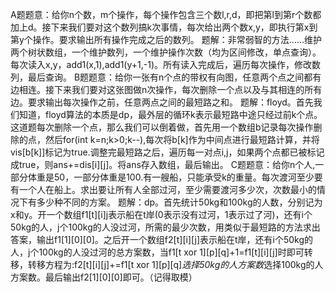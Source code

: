 A题题意：给你n个数，m个操作，每个操作包含三个数l,r,d，即把第l到第r个数都加上d。接下来我们要对这个数列搞k次事情，每次给出两个数x,y，即执行第x到第y个操作。要求输出所有操作完成之后的数列。
题解：非常弱智的方法……维护两个树状数组，一个维护数列，一个维护操作次数（均为区间修改，单点查询）。每次读入x,y，add1(x,1),add1(y+1,-1)。所有读入完成后，遍历每次操作，修改数列，最后查询。
B题题意：给你一张有n个点的带权有向图，任意两个点之间都有边相连。接下来我们要对这张图做n次操作，每次删除一个点以及与其相连的所有边。要求输出每次操作之前，任意两点之间的最短路之和。
题解：floyd。首先我们知道，floyd算法的本质是dp，最外层的循环k表示最短路中途只经过前k个点。这道题每次删除一个点，那么我们可以倒着做，首先用一个数组b记录每次操作删除的点，然后for(int k=n;k>0;k--),每次将b[k]作为中间点进行最短路计算，并将vis[b[k]]标记为true.调整完最短路之后，遍历每一对点i,j，如果两个点都已被标记成true，则ans+=dis[i][j]。将ans存入数组，最后输出。
C题题意：给你n个人,一部分体重是50，一部分体重是100.有一艘船，只能承受k的重量。每次渡河至少要有一个人在船上。求出要让所有人全部过河，至少需要渡河多少次，次数最小的情况下有多少种不同的方案。
题解：dp。首先统计50kg和100kg的人数，分别记为x和y。开一个数组f1[t][i][j](t∈[0,1])表示船在t岸(0表示没有过河，1表示过了河)，还有i个50kg的人，j个100kg的人没过河，所需的最少次数，用类似于最短路的方法求出答案，输出f1[1][0][0]。之后开一个数组f2[t][i][j]表示船在t岸，还有i个50kg的人，j个100kg的人没过河的总方案数，当f1[t xor 1][p][q]+1=f1[t][i][j]时即可转移，转移方程为:f2[t][i][j]+=f1[t xor 1][p][q]*选择50kg的人方案数*选择100kg的人方案数。最后输出f2[1][0][0]即可。（记得取模）
